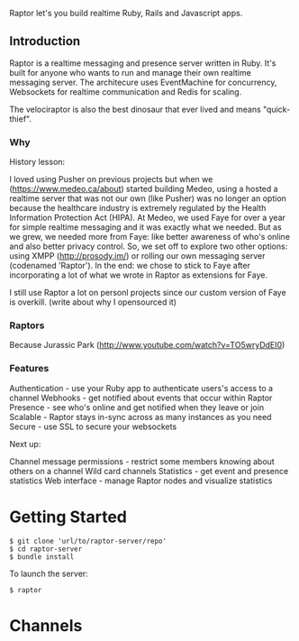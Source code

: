Raptor let's you build realtime Ruby, Rails and Javascript apps.

## Introduction 

Raptor is a realtime messaging and presence server written in Ruby.
It's built for anyone who wants to run and manage their own realtime messaging server.
The architecure uses EventMachine for concurrency, Websockets for realtime communication and Redis for scaling.

The velociraptor is also the best dinosaur that ever lived and means "quick-thief".

### Why

History lesson:

I loved using Pusher on previous projects but when we (https://www.medeo.ca/about) started building Medeo, using a hosted a realtime server that was not our own (like Pusher) was no longer an option because the healthcare industry is extremely regulated by the Health Information Protection Act (HIPA).
At Medeo, we used Faye for over a year for simple realtime messaging and it was exactly what we needed. But as we grew, we needed more from Faye: like better awareness of who's online and also better privacy control. So, we set off to explore two other options: using XMPP (http://prosody.im/) or rolling our own messaging server (codenamed 'Raptor'). 
In the end: we chose to stick to Faye after incorporating a lot of what we wrote in Raptor as extensions for Faye.

I still use Raptor a lot on personl projects since our custom version of Faye is overkill. (write about why I opensourced it)

### Raptors

Because Jurassic Park (http://www.youtube.com/watch?v=TO5wryDdEI0)

### Features

Authentication - use your Ruby app to authenticate users's access to a channel
Webhooks - get notified about events that occur within Raptor
Presence - see who's online and get notified when they leave or join
Scalable - Raptor stays in-sync across as many instances as you need
Secure - use SSL to secure your websockets

Next up:

Channel message permissions - restrict some members knowing about others on a channel 
Wild card channels
Statistics - get event and presence statistics
Web interface - manage Raptor nodes and visualize statistics

# Getting Started

```
$ git clone 'url/to/raptor-server/repo'
$ cd raptor-server
$ bundle install
```

To launch the server:

```
$ raptor
```


# Channels

